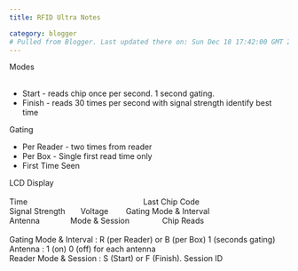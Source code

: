 ```yaml
---
title: RFID Ultra Notes

category: blogger
# Pulled from Blogger. Last updated there on: Sun Dec 18 17:42:00 GMT 2011
---
```

Modes<br /><br /><ul><li>Start - reads chip once per second. 1 second gating.</li><li>Finish - reads 30 times per second with signal strength identify best time</li></ul><div>Gating</div><div><ul><li>Per Reader - two times from reader</li><li>Per Box - Single first read time only</li><li>First Time Seen&nbsp;</li></ul><div>LCD Display</div></div><div><br /></div><div>Time &nbsp; &nbsp; &nbsp; &nbsp; &nbsp; &nbsp; &nbsp; &nbsp; &nbsp; &nbsp; &nbsp; &nbsp; &nbsp; &nbsp; &nbsp; &nbsp; &nbsp; &nbsp; &nbsp; &nbsp; &nbsp; &nbsp; &nbsp; &nbsp; &nbsp; &nbsp; Last Chip Code</div><div>Signal Strength &nbsp; &nbsp; &nbsp; Voltage &nbsp; &nbsp; &nbsp; &nbsp;Gating Mode &amp; Interval</div><div>Antenna &nbsp; &nbsp; &nbsp; &nbsp; &nbsp; &nbsp; &nbsp;Mode &amp; Session &nbsp; &nbsp; &nbsp; &nbsp; &nbsp; &nbsp; &nbsp; Chip Reads</div><div><br /></div><div>Gating Mode &amp; Interval : R (per Reader) or B (per Box) 1 (seconds gating)</div><div>Antenna : 1 (on) 0 (off) for each antenna</div><div>Reader Mode &amp; Session : S (Start) or F (Finish). Session ID</div>
